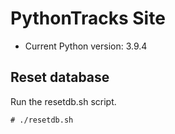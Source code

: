 # PythonTracks Site

* Current Python version: 3.9.4

## Reset database

Run the resetdb.sh script.

```buildoutcfg
# ./resetdb.sh
```

